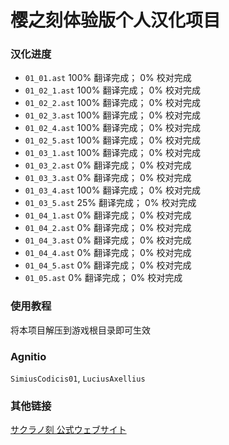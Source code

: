 # 樱之刻体验版个人汉化项目

### 汉化进度

- `01_01.ast` 100% 翻译完成； 0% 校对完成
- `01_02_1.ast` 100% 翻译完成； 0% 校对完成
- `01_02_2.ast` 100% 翻译完成； 0% 校对完成
- `01_02_3.ast` 100% 翻译完成； 0% 校对完成
- `01_02_4.ast` 100% 翻译完成； 0% 校对完成
- `01_02_5.ast` 100% 翻译完成； 0% 校对完成
- `01_03_1.ast` 100% 翻译完成； 0% 校对完成
- `01_03_2.ast` 0% 翻译完成； 0% 校对完成
- `01_03_3.ast` 0% 翻译完成； 0% 校对完成
- `01_03_4.ast` 100% 翻译完成； 0% 校对完成
- `01_03_5.ast` 25% 翻译完成； 0% 校对完成
- `01_04_1.ast` 0% 翻译完成； 0% 校对完成
- `01_04_2.ast` 0% 翻译完成； 0% 校对完成
- `01_04_3.ast` 0% 翻译完成； 0% 校对完成
- `01_04_4.ast` 0% 翻译完成； 0% 校对完成
- `01_04_5.ast` 0% 翻译完成； 0% 校对完成
- `01_05.ast` 0% 翻译完成； 0% 校对完成

### 使用教程

将本项目解压到游戏根目录即可生效

### Agnitio

`SimiusCodicis01`, `LuciusAxellius`

### 其他链接

[サクラノ刻 公式ウェブサイト](https://www.makura-soft.com/sakuranotoki/)
